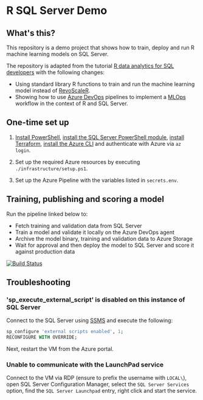 # R SQL Server Demo

## What's this?

This repository is a demo project that shows how to train, deploy and run R machine learning models on SQL Server.

The repository is adapted from the tutorial [R data analytics for SQL developers](https://docs.microsoft.com/en-us/sql/machine-learning/tutorials/sqldev-in-database-r-for-sql-developers) with the following changes:

- Using standard library R functions to train and run the machine learning model instead of [RevoScaleR](https://docs.microsoft.com/en-us/machine-learning-server/r-reference/revoscaler/revoscaler).
- Showing how to use [Azure DevOps](https://azure.microsoft.com/en-us/services/devops/pipelines/) pipelines to implement a [MLOps](https://azure.microsoft.com/en-us/services/machine-learning/mlops/) workflow in the context of R and SQL Server.

## One-time set up

1) [Install PowerShell](https://docs.microsoft.com/en-us/powershell/scripting/install/installing-powershell), [install the SQL Server PowerShell module](https://docs.microsoft.com/en-us/sql/powershell/download-sql-server-ps-module?view=sql-server-ver15), [install Terraform](https://www.terraform.io/downloads.html), [install the Azure CLI](https://docs.microsoft.com/en-us/cli/azure/install-azure-cli) and authenticate with Azure via `az login`.

2) Set up the required Azure resources by executing `./infrastructure/setup.ps1`.

3) Set up the Azure Pipeline with the variables listed in `secrets.env`.

## Training, publishing and scoring a model

Run the pipeline linked below to:

- Fetch training and validation data from SQL Server
- Train a model and validate it locally on the Azure DevOps agent
- Archive the model binary, training and validation data to Azure Storage
- Wait for approval and then deploy the model to SQL Server and score it against production data

[![Build Status](https://clewolff.visualstudio.com/r-sql-server-demo/_apis/build/status/train_and_deploy_model?branchName=master)](https://clewolff.visualstudio.com/r-sql-server-demo/_build/latest?definitionId=8&branchName=master)

## Troubleshooting

### 'sp_execute_external_script' is disabled on this instance of SQL Server

Connect to the SQL Server using [SSMS](https://docs.microsoft.com/en-us/sql/ssms/download-sql-server-management-studio-ssms) and execute the following:

```sql
sp_configure 'external scripts enabled', 1;
RECONFIGURE WITH OVERRIDE;
```

Next, restart the VM from the Azure portal.

### Unable to communicate with the LaunchPad service

Connect to the VM via RDP (ensure to prefix the username with `LOCAL\`), open SQL Server Configuration Manager, select the `SQL Server Services` option, find the `SQL Server Launchpad` entry, right click and start the service.
